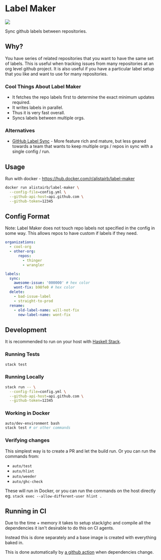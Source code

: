 # Label Maker

![](https://github.com/alistairb/label-maker/workflows/verify.yml/badge.svg)

Sync github labels between repositories.

## Why?

You have series of related repositories that you want to have the same set of labels. This is useful when tracking issues from many repositories at an org level github project. It is also useful if you have a particular label setup that you like and want to use for many repositories.

### Cool Things About Label Maker

- It fetches the repo labels first to determine the exact minimum updates required.
- It writes labels in parallel.
- Thus it is very fast overall.
- Syncs labels between multiple orgs.

### Alternatives

- [GitHub Label Sync](https://github.com/Financial-Times/github-label-sync) - More feature rich and mature, but less geared towards a team that wants to keep multiple orgs / repos in sync with a single config / run.

## Usage

Run with docker - https://hub.docker.com/r/alistairb/label-maker

```bash
docker run alistairb/label-maker \
  --config-file=config.yml \
  --github-api-host=api.github.com \
  --github-token=12345
```

## Config Format

Note: Label Maker does not touch repo labels not specified in the config in some way. This allows repos to have custom if labels if they need.

```yaml
organizations:
  - cool-org
  - other-org:
      repos:
        - thinger
        - wrangler

labels:
  sync:
    awesome-issue: '000000' # hex color
    wont-fix: b98fe0 # hex color
  delete:
    - bad-issue-label
    - straight-to-prod
  rename:
    - old-label-name: will-not-fix
      new-label-name: wont-fix
```

## Development

It is recommended to run on your host with [Haskell Stack](https://haskellstack.org).

### Running Tests

```bash
stack test
```

### Running Locally

```bash
stack run -- \
  --config-file=config.yml \
  --github-api-host=api.github.com \
  --github-token=12345
```

### Working in Docker

```bash
auto/dev-environment bash
stack test # or other commands
```

### Verifying changes

This simplest way is to create a PR and let the build run. Or you can run the commands from:

- `auto/test`
- `auto/hlint`
- `auto/weeder`
- `auto/ghc-check`

These will run in Docker, or you can run the commands on the host directly eg. `stack exec --allow-different-user hlint .`


## Running in CI

Due to the time + memory it takes to setup stack/ghc and compile all the dependencies it isn't desirable to do this on CI agents.

Instead this is done separately and a base image is created with everything baked in.

This is done automatically by [a github action](https://github.com/AlistairB/label-maker/actions?query=workflow%3A%22Publish+CI+Base+Image%22) when dependencies change.
